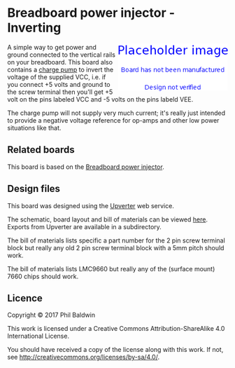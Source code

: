# Breadboard power injector - Inverting

<img align="right" src="../_common/PlaceholderImage.png">

A simple way to get power and ground connected to the vertical rails on your breadboard. This board also contains a [charge pump](https://en.wikipedia.org/wiki/Charge_pump) to invert the voltage of the supplied VCC, i.e. if you connect +5 volts and ground to the screw terminal then you'll get +5 volt on the pins labeled VCC and -5 volts on the pins labeld VEE.

The charge pump will not supply very much current; it's really just intended to provide a negative voltage reference for op-amps and other low power situations like that.

## Related boards

This board is based on the [Breadboard power injector](../Breadboard%20power%20injector/).

## Design files

This board was designed using the [Upverter](https://upverter.com) web service.

The schematic, board layout and bill of materials can be viewed [here](https://upverter.com/Trebuchetindustries/6bba28dd442039e4/Breadboard-power-injector---Inverting/). Exports from Upverter are available in a subdirectory.

The bill of materials lists specific a part number for the 2 pin screw terminal block but really any old 2 pin screw terminal block with a 5mm pitch should work.

The bill of materials lists LMC9660 but really any of the (surface mount) 7660 chips should work.

## Licence

Copyright © 2017 Phil Baldwin

This work is licensed under a Creative Commons Attribution-ShareAlike 4.0 International License.

You should have received a copy of the license along with this work. If not, see <http://creativecommons.org/licenses/by-sa/4.0/>.
